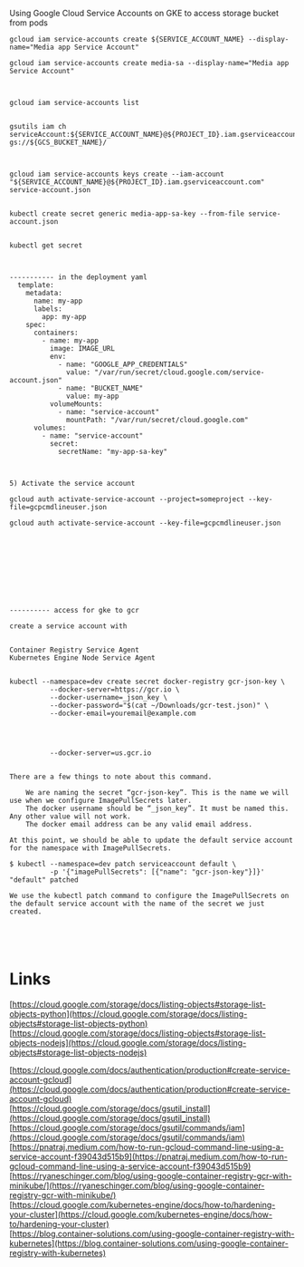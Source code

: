 

Using Google Cloud Service Accounts on GKE to access storage bucket from pods

```
gcloud iam service-accounts create ${SERVICE_ACCOUNT_NAME} --display-name="Media app Service Account"

gcloud iam service-accounts create media-sa --display-name="Media app Service Account"



gcloud iam service-accounts list  


gsutils iam ch serviceAccount:${SERVICE_ACCOUNT_NAME}@${PROJECT_ID}.iam.gserviceaccount.com:objectAdmin gs://${GCS_BUCKET_NAME}/



gcloud iam service-accounts keys create --iam-account "${SERVICE_ACCOUNT_NAME}@${PROJECT_ID}.iam.gserviceaccount.com" service-account.json


kubectl create secret generic media-app-sa-key --from-file service-account.json


kubectl get secret



----------- in the deployment yaml
  template:
    metadata:
      name: my-app
      labels:
        app: my-app
    spec:
      containers:
        - name: my-app
          image: IMAGE_URL
          env:
            - name: "GOOGLE_APP_CREDENTIALS"
              value: "/var/run/secret/cloud.google.com/service-account.json"
            - name: "BUCKET_NAME"
              value: my-app
          volumeMounts:
            - name: "service-account"
              mountPath: "/var/run/secret/cloud.google.com"
      volumes:
        - name: "service-account"
          secret:
            secretName: "my-app-sa-key"



5) Activate the service account

gcloud auth activate-service-account --project=someproject --key-file=gcpcmdlineuser.json

gcloud auth activate-service-account --key-file=gcpcmdlineuser.json










---------- access for gke to gcr  

create a service account with 


Container Registry Service Agent  
Kubernetes Engine Node Service Agent  


kubectl --namespace=dev create secret docker-registry gcr-json-key \
          --docker-server=https://gcr.io \
          --docker-username=_json_key \
          --docker-password="$(cat ~/Downloads/gcr-test.json)" \
          --docker-email=youremail@example.com




          --docker-server=us.gcr.io


There are a few things to note about this command.

    We are naming the secret “gcr-json-key”. This is the name we will use when we configure ImagePullSecrets later.
    The docker username should be “_json_key”. It must be named this. Any other value will not work.
    The docker email address can be any valid email address.

At this point, we should be able to update the default service account for the namespace with ImagePullSecrets.

$ kubectl --namespace=dev patch serviceaccount default \
          -p '{"imagePullSecrets": [{"name": "gcr-json-key"}]}'
"default" patched

We use the kubectl patch command to configure the ImagePullSecrets on the default service account with the name of the secret we just created. 





```







# Links  

[https://cloud.google.com/storage/docs/listing-objects#storage-list-objects-python](https://cloud.google.com/storage/docs/listing-objects#storage-list-objects-python)  
[https://cloud.google.com/storage/docs/listing-objects#storage-list-objects-nodejs](https://cloud.google.com/storage/docs/listing-objects#storage-list-objects-nodejs)  

[https://cloud.google.com/docs/authentication/production#create-service-account-gcloud](https://cloud.google.com/docs/authentication/production#create-service-account-gcloud)  
[https://cloud.google.com/storage/docs/gsutil_install](https://cloud.google.com/storage/docs/gsutil_install)  
[https://cloud.google.com/storage/docs/gsutil/commands/iam](https://cloud.google.com/storage/docs/gsutil/commands/iam)  
[https://pnatraj.medium.com/how-to-run-gcloud-command-line-using-a-service-account-f39043d515b9](https://pnatraj.medium.com/how-to-run-gcloud-command-line-using-a-service-account-f39043d515b9)  
[https://ryaneschinger.com/blog/using-google-container-registry-gcr-with-minikube/](https://ryaneschinger.com/blog/using-google-container-registry-gcr-with-minikube/)  
[https://cloud.google.com/kubernetes-engine/docs/how-to/hardening-your-cluster](https://cloud.google.com/kubernetes-engine/docs/how-to/hardening-your-cluster)  
[https://blog.container-solutions.com/using-google-container-registry-with-kubernetes](https://blog.container-solutions.com/using-google-container-registry-with-kubernetes)  
